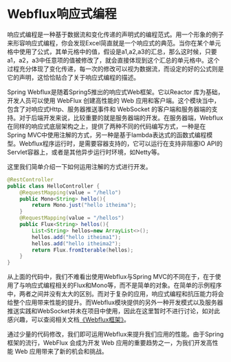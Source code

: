 # Webflux响应式编程

响应式编程是一种基于数据流和变化传递的声明式的编程范式。用一个形象的例子来形容响应式编程，你会发现Excel简直就是一个响应式的典范。当你在某个单元格中使用了公式，其单元格中的值，假设是a1,a2,a3的汇总，那么这时候，只要a1，a2，a3中任意项的值被修改了，就会直接体现到这个汇总的单元格中。这个过程充分体现了变化传递，每一次的修改可以视为数据流，而设定的好的公式则是它的声明，这恰恰贴合了关于响应式编程的描述。

Spring Webflux是随着Spring5推出的响应式Web框架。它以Reactor 库为基础，开发人员可以使用 WebFlux 创建高性能的 Web 应用和客户端。这个模块当中，包含了对响应式Http、服务器推送事件和 WebSocket 的客户端和服务器端的支持。对于后端开发来说，比较重要的就是服务器端的开发。在服务器端，Webflux在同样的响应式底层架构之上，提供了两种不同的代码编写方式，一种是在Spring MVC中使用注解的方式，另一种是基于lambda表达式的函数式编程模型。Webflux程序运行时，是需要容器支持的，它可以运行在支持非阻塞IO API的Servlet容器上，或者是其他异步运行时环境，如Netty等。

这里我们简单介绍一下如何运用注解的方式进行开发。

```java
@RestController
public class HelloController {
    @RequestMapping(value = "/hello")
    public Mono<String> hello(){
        return Mono.just("hello itheima");
    }
    @RequestMapping(value = "/hellos")
    public Flux<String> hellos(){
        List<String> hellos=new ArrayList<>();
        hellos.add("hello itheima1");
        hellos.add("hello itheima2");
        return Flux.fromIterable(hellos);
    }
}
```

从上面的代码中，我们不难看出使用Webflux与Spring MVC的不同在于，在于使用了与响应式编程相关的Flux和Mono等，而不是简单的对象。在简单的示例程序中，两者之间并没有太大的区别。而对于复杂的应用，响应式编程和抗压能力将会给整个应用带来性能的提升。而Webflux模块提供的另外一种开发模式以及服务器推送实践和WebSocket并未在项目中使用，因此在这里暂时不进行讨论，如对此感兴趣，可以查阅相关文档[《Webflux框架》](https://docs.spring.io/spring-framework/docs/5.0.0.BUILD-SNAPSHOT/spring-framework-reference/html/web-reactive.html)。

通过少量的代码修改，我们即可运用Webflux来提升我们应用的性能。由于Spring框架的流行，WebFlux 会成为开发 Web 应用的重要趋势之一，为我们开发高性能 Web 应用带来了新的机会和挑战。